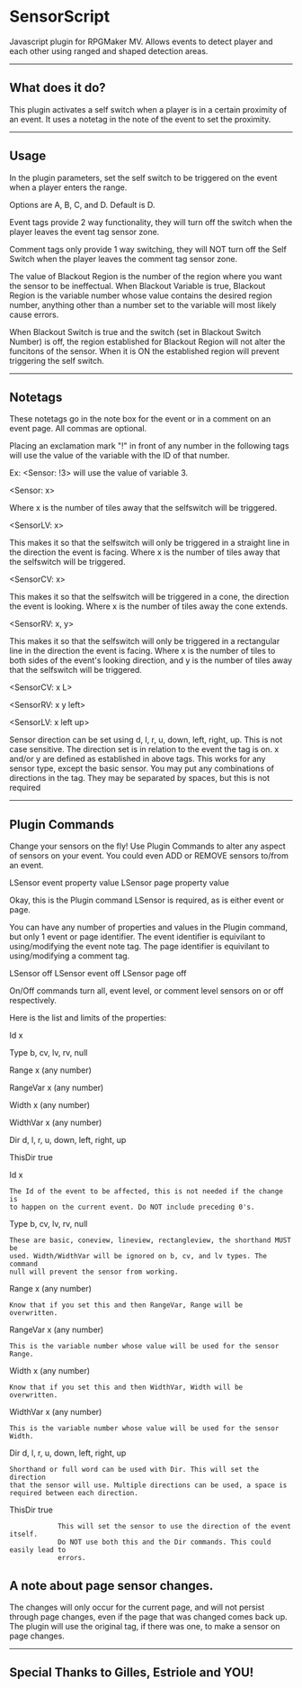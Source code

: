 # SensorScript
Javascript plugin for RPGMaker MV. Allows events to detect player and each other using ranged and shaped detection areas.

-----------------------------------------------------------------------------
What does it do?
-----------------------------------------------------------------------------

This plugin activates a self switch when a player is in a certain proximity
of an event. It uses a notetag in the note of the event to set the proximity.

-----------------------------------------------------------------------------
Usage
-----------------------------------------------------------------------------

In the plugin parameters, set the self switch to be triggered on the event
when a player enters the range. 

Options are A, B, C, and D. Default is D.

Event tags provide 2 way functionality, they will turn off the switch when
the player leaves the event tag sensor zone.

Comment tags only provide 1 way switching, they will NOT turn off the Self
Switch when the player leaves the comment tag sensor zone.

The value of Blackout Region is the number of the region where you want the
sensor to be ineffectual.
When Blackout Variable is true, Blackout Region is the variable number whose
value contains the desired region number, anything other than a number set 
to the variable will most likely cause errors.

When Blackout Switch is true and the switch (set in Blackout Switch Number)
is off, the region established for Blackout Region will not alter the
funcitons of the sensor. When it is ON the established region will prevent
triggering the self switch.
 

-----------------------------------------------------------------------------
Notetags
-----------------------------------------------------------------------------

These notetags go in the note box for the event or in a comment on an event
page. All commas are optional.
    
Placing an exclamation mark "!" in front of any number in the following tags
will use the value of the variable with the ID of that number.

Ex: <Sensor: !3> will use the value of variable 3.

   <Sensor: x>

Where x is the number of tiles away that the selfswitch will be triggered.

   <SensorLV: x>

This makes it so that the selfswitch will only be triggered in a straight
line in the direction the event is facing.
Where x is the number of tiles away that the selfswitch will be triggered.

   <SensorCV: x>

This makes it so that the selfswitch will be triggered in a cone, the
direction the event is looking.
Where x is the number of tiles away the cone extends.

   <SensorRV: x, y>

This makes it so that the selfswitch will only be triggered in a 
rectangular line in the direction the event is facing.
Where x is the number of tiles to both sides of the event's looking 
direction, and y is the number of tiles away that the selfswitch will be 
triggered.
 
  <SensorCV: x L>
  
  <SensorRV: x y left>
  
  <SensorLV: x left up>
  

Sensor direction can be set using d, l, r, u, down, left, right, up. This is
not case sensitive. The direction set is in relation to the event the tag is
on. x and/or y are defined as established in above tags. This works for any 
sensor type, except the basic sensor.
You may put any combinations of directions in the tag. They may be separated
by spaces, but this is not required


-----------------------------------------------------------------------------
Plugin Commands
-----------------------------------------------------------------------------

Change your sensors on the fly! Use Plugin Commands to alter any aspect of 
sensors on your event. You could even ADD or REMOVE sensors to/from an event.

LSensor event property value
LSensor page property value

Okay, this is the Plugin command LSensor is required, as is either event or
page.

You can have any number of properties and values in the Plugin command, but
only 1 event or page identifier.
The event identifier is equivilant to using/modifying the event note tag.
The page identifier is equivilant to using/modifying a comment tag.

LSensor off
LSensor event off
LSensor page off

On/Off commands turn all, event level, or comment level sensors on or off
respectively.


Here is the list and limits of the properties:

Id       x

Type     b, cv, lv, rv, null

Range    x (any number)

RangeVar x (any number)

Width    x (any number)

WidthVar x (any number)

Dir      d, l, r, u, down, left, right, up

ThisDir  true



Id x

	The Id of the event to be affected, this is not needed if the change is 
	to happen on the current event. Do NOT include preceding 0's.
   
Type b, cv, lv, rv, null

	These are basic, coneview, lineview, rectangleview, the shorthand MUST be
	used. Width/WidthVar will be ignored on b, cv, and lv types. The command
	null will prevent the sensor from working.
   
Range x (any number)

	Know that if you set this and then RangeVar, Range will be overwritten.
    
RangeVar x (any number)

	This is the variable number whose value will be used for the sensor Range.
    
Width x (any number)

	Know that if you set this and then WidthVar, Width will be overwritten.
   
WidthVar x (any number)

	This is the variable number whose value will be used for the sensor Width.
   
Dir d, l, r, u, down, left, right, up

	Shorthand or full word can be used with Dir. This will set the direction
	that the sensor will use. Multiple directions can be used, a space is
	required between each direction.
   
ThisDir true

				This will set the sensor to use the direction of the event itself.
				Do NOT use both this and the Dir commands. This could easily lead to 
				errors.
   

## A note about page sensor changes. 
The changes will only occur for the 
current page, and will not persist through page changes, even if the page
that was changed comes back up. The plugin will use the original tag, if
there was one, to make a sensor on page changes.

-----------------------------------------------------------------------------
Special Thanks to Gilles, Estriole and YOU!
-----------------------------------------------------------------------------
